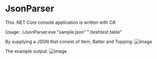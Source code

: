 # JsonParser
This .NET Core console application is written with C#.

Usage: .\JsonParser.exe "sample.json" ".\test\test.table"

By supplying a JSON that consist of Item, Batter and Topping:
![image](https://user-images.githubusercontent.com/90307837/132856197-ba4a764b-a9f8-44ed-943b-933168f74f26.png)

The example output:
![image](https://user-images.githubusercontent.com/90307837/132855944-6a8025c0-d0b1-4030-a879-1c1b7629c773.png)
